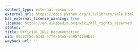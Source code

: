 ```yaml
---
content_type: external-resource
external_url: https://docs.python.org/3.3/library/idle.html
has_external_license_warning: true
license: https://en.wikipedia.org/wiki/All_rights_reserved
status: ''
title: Official IDLE Documentation
uid: 80322f5d-6142-47f9-a4e5-e495f1589be5
wayback_url: ''
---
```

